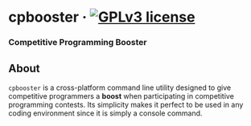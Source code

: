 # cpbooster &middot; [![GPLv3 license](https://img.shields.io/badge/License-GPLv3-blue.svg)](https://github.com/searleser97/cpbooster/blob/master/LICENSE)
### Competitive Programming Booster
## About

`cpbooster` is a cross-platform command line utility designed to give competitive programmers a **boost** when participating in competitive programming contests.
Its simplicity makes it perfect to be used in any coding environment since it is simply a console command.
